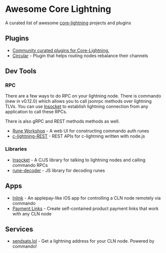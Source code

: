 
# Awesome Core Lightning

A curated list of awesome [core-lightning][cln] projects and plugins

## Plugins

* [Community curated plugins for Core-Lightning.][lightningd-plugins]
* [Circular][circular] - Plugin that helps routing nodes rebalance their channels

## Dev Tools

### RPC

There are a few ways to do RPC on your lightning node. There is commando (new in v0.12.0) which allows you to call jsonrpc methods over lightning TLVs. You can use [lnsocket][lnsocket] to establish lightning connection from any application to call these RPCs.

There is also gRPC and REST methods methods as well.

* [Rune Workshop][rune-workshop] - A web UI for constructing commando auth runes
* [c-lightning-REST][cln-rest] - REST APIs for c-lightning written with node.js

### Libraries

* [lnsocket][lnsocket] - A C/JS library for talking to lightning nodes and calling commando RPCs
* [rune-decoder][rune-decoder] - JS library for decoding runes

## Apps

* [lnlink][lnlink] - An applepay-like iOS app for controlling a CLN node remotely via commando
* [Payment Links][payment-links] - Create self-contained product payment links that work with any CLN node

## Services

* [sendsats.lol][sendsats] - Get a lightning address for your CLN node. Powered by commando!



[cln]: https://github.com/ElementsProject/lightning
[lnlink]: https://lnlink.app
[rune-decoder]: https://github.com/clams-tech/rune-decoder
[payment-links]: http://lnlink.org
[circular]: https://github.com/giovannizotta/circular
[cln-rest]: https://github.com/Ride-The-Lightning/c-lightning-REST
[lightningd-plugins]: https://github.com/lightningd/plugins
[lnsocket]: https://github.com/jb55/lnsocket
[rune-workshop]: https://jb55.com/runes
[sendsats]: https://sendsats.lol
